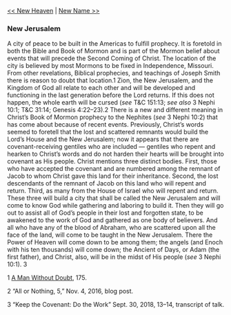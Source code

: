 [<< New Heaven](New%20Heaven.md)  |  [New Name >>](New%20Name.md)

### New Jerusalem
A city of peace to be built in the Americas to fulfill prophecy. It is foretold in both the Bible and Book of Mormon and is part of the Mormon belief about events that will precede the Second Coming of Christ. The location of the city is believed by most Mormons to be fixed in Independence, Missouri. From other revelations, Biblical prophecies, and teachings of Joseph Smith there is reason to doubt that location.1 Zion, the New Jerusalem, and the Kingdom of God all relate to each other and will be developed and functioning in the last generation before the Lord returns. If this does not happen, the whole earth will be cursed (*see* T&C 151:13; *see also* 3 Nephi 10:1; T&C 31:14; Genesis 4:22–23).2 There is a new and different meaning in Christ’s Book of Mormon prophecy to the Nephites (*see* 3 Nephi 10:2) that has come about because of recent events. Previously, Christ’s words seemed to foretell that the lost and scattered remnants would build the Lord’s House and the New Jerusalem; now it appears that there are covenant-receiving gentiles who are included — gentiles who repent and hearken to Christ’s words and do not harden their hearts will be brought into covenant as His people. Christ mentions three distinct bodies. First, those who have accepted the covenant and are numbered among the remnant of Jacob to whom Christ gave this land for their inheritance. Second, the lost descendants of the remnant of Jacob on this land who will repent and return. Third, as many from the House of Israel who will repent and return. These three will build a city that shall be called the New Jerusalem and will come to know God while gathering and laboring to build it. Then they will go out to assist all of God’s people in their lost and forgotten state, to be awakened to the work of God and gathered as one body of believers. And all who have any of the blood of Abraham, who are scattered upon all the face of the land, will come to be taught in the New Jerusalem. There the Power of Heaven will come down to be among them; the angels (and Enoch with his ten thousands) will come down; the Ancient of Days, or Adam (the first father), and Christ, also, will be in the midst of His people (*see* 3 Nephi 10:1). 3



1
[A Man Without Doubt](#), 175.


2 “All or Nothing, 5,” Nov. 4, 2016, blog post.


3 “Keep the Covenant: Do the Work” Sept. 30, 2018, 13–14, transcript of talk.